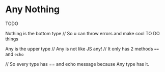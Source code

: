 # Any Nothing

TODO

Nothing is the bottom type
// So u can throw errors and make cool TO DO things 

Any is the upper type
// Any is not like JS any! 
// It only has 2 methods `==` and `echo`

// So every type has == and echo message because Any type has it.


